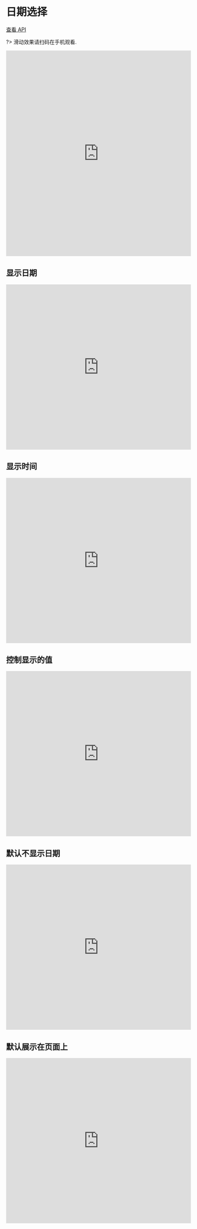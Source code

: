 # 日期选择

[查看 API](http://www.easybui.com/guide/api/classes/bui.pickerdate.html)

?> 滑动效果请扫码在手机观看.

<iframe width="100%" height="560" src="http://www.easybui.com/demo/source.html?url=pages/ui_controls/bui.pickerdate&code=full,result" allowfullscreen="allowfullscreen" frameborder="0"></iframe>

## 显示日期

<iframe width="100%" height="450" src="https://jshare.com.cn/easybui/ZSdLD2/1/share/js,html,css,result" allowfullscreen="allowfullscreen" frameborder="0"></iframe>

## 显示时间

<iframe width="100%" height="450" src="https://jshare.com.cn/easybui/ZSdLD2/2/share/js,html,css,result" allowfullscreen="allowfullscreen" frameborder="0"></iframe>

## 控制显示的值

<iframe width="100%" height="450" src="https://jshare.com.cn/easybui/ZSdLD2/3/share/js,html,css,result" allowfullscreen="allowfullscreen" frameborder="0"></iframe>

## 默认不显示日期

<iframe width="100%" height="450" src="https://jshare.com.cn/easybui/ZSdLD2/4/share/js,html,css,result" allowfullscreen="allowfullscreen" frameborder="0"></iframe>

## 默认展示在页面上

<iframe width="100%" height="450" src="https://jshare.com.cn/easybui/ZSdLD2/5/share/js,html,css,result" allowfullscreen="allowfullscreen" frameborder="0"></iframe>
